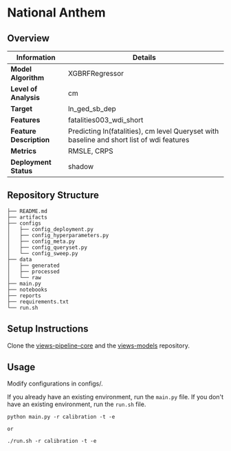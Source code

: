# National Anthem 
## Overview


| Information         | Details                        |
|---------------------|--------------------------------|
| **Model Algorithm** | XGBRFRegressor                  |
| **Level of Analysis** | cm            |
| **Target**         | ln_ged_sb_dep |
| **Features**       |  fatalities003_wdi_short   |
| **Feature Description**       |  Predicting ln(fatalities), cm level Queryset with baseline and short list of wdi features    |
| **Metrics**       |  RMSLE, CRPS    |
| **Deployment Status**       |  shadow    |

## Repository Structure

```
├── README.md
├── artifacts
├── configs
│   ├── config_deployment.py
│   ├── config_hyperparameters.py
│   ├── config_meta.py
│   ├── config_queryset.py
│   └── config_sweep.py
├── data
│   ├── generated
│   ├── processed
│   └── raw
├── main.py
├── notebooks
├── reports
├── requirements.txt
└── run.sh
```

## Setup Instructions

Clone the [views-pipeline-core](https://github.com/views-platform/views-pipeline-core) and the [views-models](https://github.com/views-platform/views-models) repository.


## Usage
Modify configurations in configs/.

If you already have an existing environment, run the `main.py` file. If you don't have an existing environment, run the `run.sh` file. 

```
python main.py -r calibration -t -e

or

./run.sh -r calibration -t -e
```


